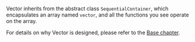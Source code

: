 Vector inherits from the abstract class `SequentialContainer`, which encapsulates an array named `vector`, and all the functions you see operate on the array.

For details on why Vector is designed, please refer to the [Base chapter](/start/base.md).
